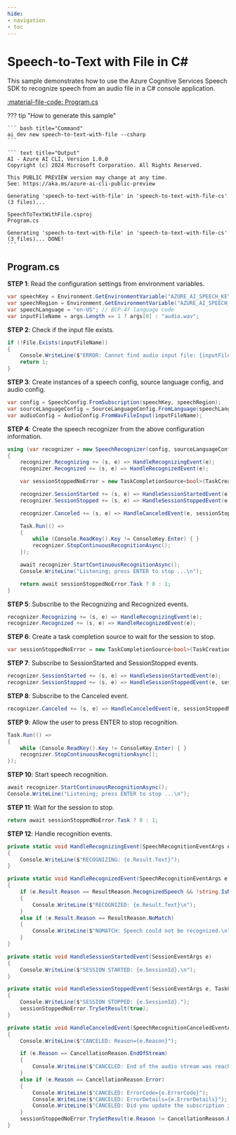 ```yaml
---
hide:
- navigation
- toc
---
```

# Speech-to-Text with File in C\#

This sample demonstrates how to use the Azure Cognitive Services Speech SDK to recognize speech from an audio file in a C# console application.

[:material-file-code: Program.cs](https://raw.githubusercontent.com/robch/book-of-ai/main/docs/samples/speech-to-text-with-file-cs/Program.cs)  

??? tip "How to generate this sample"

    ``` bash title="Command"
    ai dev new speech-to-text-with-file --csharp
    ```

    ``` text title="Output"
    AI - Azure AI CLI, Version 1.0.0
    Copyright (c) 2024 Microsoft Corporation. All Rights Reserved.

    This PUBLIC PREVIEW version may change at any time.
    See: https://aka.ms/azure-ai-cli-public-preview

    Generating 'speech-to-text-with-file' in 'speech-to-text-with-file-cs' (3 files)...

    SpeechToTextWithFile.csproj
    Program.cs

    Generating 'speech-to-text-with-file' in 'speech-to-text-with-file-cs' (3 files)... DONE!
    ```

## Program.cs

**STEP 1**: Read the configuration settings from environment variables.

``` csharp title="Program.cs"
var speechKey = Environment.GetEnvironmentVariable("AZURE_AI_SPEECH_KEY") ?? "<insert your Speech Service API key here>";
var speechRegion = Environment.GetEnvironmentVariable("AZURE_AI_SPEECH_REGION") ?? "<insert your Speech Service region here>";
var speechLanguage = "en-US"; // BCP-47 language code
var inputFileName = args.Length == 1 ? args[0] : "audio.wav";
```

**STEP 2**: Check if the input file exists.

``` csharp title="Program.cs"
if (!File.Exists(inputFileName))
{
    Console.WriteLine($"ERROR: Cannot find audio input file: {inputFileName}");
    return 1;
}
```

**STEP 3**: Create instances of a speech config, source language config, and audio config.

``` csharp title="Program.cs"
var config = SpeechConfig.FromSubscription(speechKey, speechRegion);
var sourceLanguageConfig = SourceLanguageConfig.FromLanguage(speechLanguage);
var audioConfig = AudioConfig.FromWavFileInput(inputFileName);
```

**STEP 4**: Create the speech recognizer from the above configuration information.

``` csharp title="Program.cs"
using (var recognizer = new SpeechRecognizer(config, sourceLanguageConfig, audioConfig))
{
    recognizer.Recognizing += (s, e) => HandleRecognizingEvent(e);
    recognizer.Recognized += (s, e) => HandleRecognizedEvent(e);

    var sessionStoppedNoError = new TaskCompletionSource<bool>(TaskCreationOptions.RunContinuationsAsynchronously);

    recognizer.SessionStarted += (s, e) => HandleSessionStartedEvent(e);
    recognizer.SessionStopped += (s, e) => HandleSessionStoppedEvent(e, sessionStoppedNoError);

    recognizer.Canceled += (s, e) => HandleCanceledEvent(e, sessionStoppedNoError);

    Task.Run(() =>
    {
        while (Console.ReadKey().Key != ConsoleKey.Enter) { }
        recognizer.StopContinuousRecognitionAsync();
    });

    await recognizer.StartContinuousRecognitionAsync();
    Console.WriteLine("Listening; press ENTER to stop ...\n");

    return await sessionStoppedNoError.Task ? 0 : 1;
}
```

**STEP 5**: Subscribe to the Recognizing and Recognized events.

``` csharp title="Program.cs"
recognizer.Recognizing += (s, e) => HandleRecognizingEvent(e);
recognizer.Recognized += (s, e) => HandleRecognizedEvent(e);
```

**STEP 6**: Create a task completion source to wait for the session to stop.

``` csharp title="Program.cs"
var sessionStoppedNoError = new TaskCompletionSource<bool>(TaskCreationOptions.RunContinuationsAsynchronously);
```

**STEP 7**: Subscribe to SessionStarted and SessionStopped events.

``` csharp title="Program.cs"
recognizer.SessionStarted += (s, e) => HandleSessionStartedEvent(e);
recognizer.SessionStopped += (s, e) => HandleSessionStoppedEvent(e, sessionStoppedNoError);
```

**STEP 8**: Subscribe to the Canceled event.

``` csharp title="Program.cs"
recognizer.Canceled += (s, e) => HandleCanceledEvent(e, sessionStoppedNoError);
```

**STEP 9**: Allow the user to press ENTER to stop recognition.

``` csharp title="Program.cs"
Task.Run(() =>
{
    while (Console.ReadKey().Key != ConsoleKey.Enter) { }
    recognizer.StopContinuousRecognitionAsync();
});
```

**STEP 10**: Start speech recognition.

``` csharp title="Program.cs"
await recognizer.StartContinuousRecognitionAsync();
Console.WriteLine("Listening; press ENTER to stop ...\n");
```

**STEP 11**: Wait for the session to stop.

``` csharp title="Program.cs"
return await sessionStoppedNoError.Task ? 0 : 1;
```

**STEP 12**: Handle recognition events.

``` csharp title="Program.cs"
private static void HandleRecognizingEvent(SpeechRecognitionEventArgs e)
{
    Console.WriteLine($"RECOGNIZING: {e.Result.Text}");
}

private static void HandleRecognizedEvent(SpeechRecognitionEventArgs e)
{
    if (e.Result.Reason == ResultReason.RecognizedSpeech && !string.IsNullOrEmpty(e.Result.Text))
    {
        Console.WriteLine($"RECOGNIZED: {e.Result.Text}\n");
    }
    else if (e.Result.Reason == ResultReason.NoMatch)
    {
        Console.WriteLine($"NOMATCH: Speech could not be recognized.\n");
    }
}

private static void HandleSessionStartedEvent(SessionEventArgs e)
{
    Console.WriteLine($"SESSION STARTED: {e.SessionId}.\n");
}

private static void HandleSessionStoppedEvent(SessionEventArgs e, TaskCompletionSource<bool> sessionStoppedNoError)
{
    Console.WriteLine($"SESSION STOPPED: {e.SessionId}.");
    sessionStoppedNoError.TrySetResult(true);
}

private static void HandleCanceledEvent(SpeechRecognitionCanceledEventArgs e, TaskCompletionSource<bool> sessionStoppedNoError)
{
    Console.WriteLine($"CANCELED: Reason={e.Reason}");

    if (e.Reason == CancellationReason.EndOfStream)
    {
        Console.WriteLine($"CANCELED: End of the audio stream was reached.");
    }
    else if (e.Reason == CancellationReason.Error)
    {
        Console.WriteLine($"CANCELED: ErrorCode={e.ErrorCode}");
        Console.WriteLine($"CANCELED: ErrorDetails={e.ErrorDetails}");
        Console.WriteLine($"CANCELED: Did you update the subscription info?");
    }
    sessionStoppedNoError.TrySetResult(e.Reason != CancellationReason.Error);
}
```
